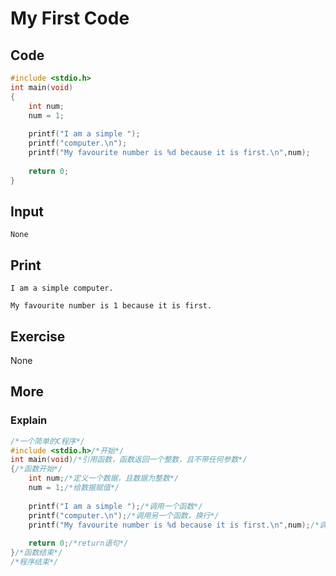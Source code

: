 # My First Code

## Code

```C
#include <stdio.h>
int main(void)
{
    int num;
    num = 1;
    
    printf("I am a simple ");
    printf("computer.\n");
    printf("My favourite number is %d because it is first.\n",num);
    
    return 0;
}
```

## Input

`None`

## Print

`I am a simple computer.`

`My favourite number is 1 because it is first.`

## Exercise

None

## More

### Explain

```c
/*一个简单的C程序*/
#include <stdio.h>/*开始*/
int main(void)/*引用函数，函数返回一个整数，且不带任何参数*/
{/*函数开始*/
    int num;/*定义一个数据，且数据为整数*/
    num = 1;/*给数据赋值*/
    
    printf("I am a simple ");/*调用一个函数*/
    printf("computer.\n");/*调用另一个函数，换行*/
    printf("My favourite number is %d because it is first.\n",num);/*调用函数，引用数据*/
    
    return 0;/*return语句*/
}/*函数结束*/
/*程序结束*/
```

